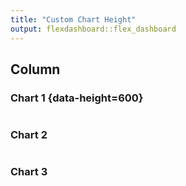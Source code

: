 ```yaml
---
title: "Custom Chart Height"
output: flexdashboard::flex_dashboard
---
```

    
Column
-------------------------------------
    
### Chart 1 {data-height=600}
    
```{r}

```

### Chart 2

```{r}

```

### Chart 3

```{r}

```



